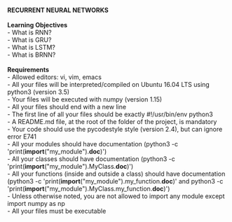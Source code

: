 <b>RECURRENT NEURAL NETWORKS</b>
<br>
<br><b>Learning Objectives</b>
<br>- What is RNN?
<br>- What is GRU?
<br>- What is LSTM?
<br>- What is BRNN?
<br>
<br><b>Requirements</b>
<br>- Allowed editors: vi, vim, emacs
<br>- All your files will be interpreted/compiled on Ubuntu 16.04 LTS using python3 (version 3.5)
<br>- Your files will be executed with numpy (version 1.15)
<br>- All your files should end with a new line
<br>- The first line of all your files should be exactly #!/usr/bin/env python3
<br>- A README.md file, at the root of the folder of the project, is mandatory
<br>- Your code should use the pycodestyle style (version 2.4), but can ignore error E741
<br>- All your modules should have documentation (python3 -c 'print(__import__("my_module").__doc__)')
<br>- All your classes should have documentation (python3 -c 'print(__import__("my_module").MyClass.__doc__)')
<br>- All your functions (inside and outside a class) should have documentation (python3 -c 'print(__import__("my_module").my_function.__doc__)' and python3 -c 'print(__import__("my_module").MyClass.my_function.__doc__)')
<br>- Unless otherwise noted, you are not allowed to import any module except import numpy as np
<br>- All your files must be executable
